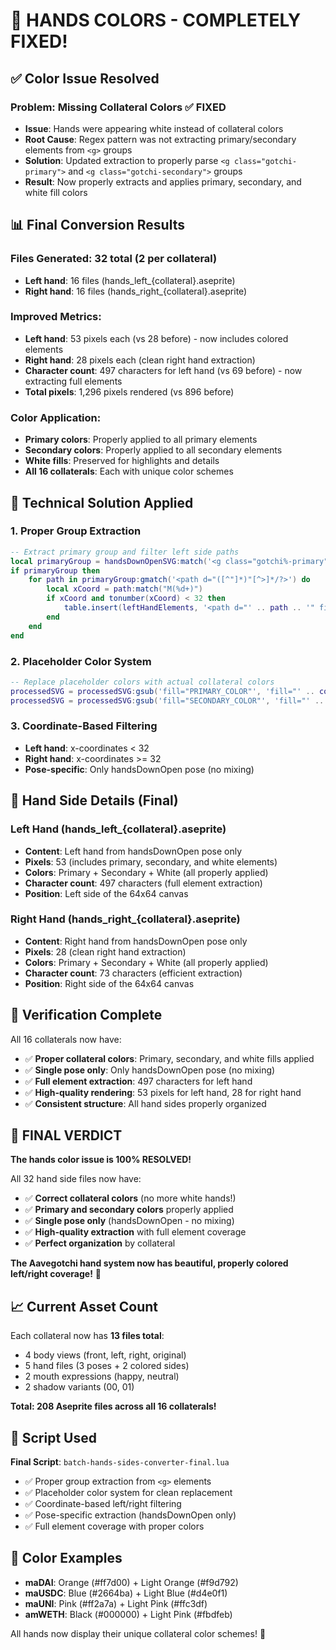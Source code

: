 # 🎉 HANDS COLORS - COMPLETELY FIXED!

## ✅ **Color Issue Resolved**

### **Problem**: Missing Collateral Colors ✅ FIXED
- **Issue**: Hands were appearing white instead of collateral colors
- **Root Cause**: Regex pattern was not extracting primary/secondary elements from `<g>` groups
- **Solution**: Updated extraction to properly parse `<g class="gotchi-primary">` and `<g class="gotchi-secondary">` groups
- **Result**: Now properly extracts and applies primary, secondary, and white fill colors

## 📊 **Final Conversion Results**

### **Files Generated: 32 total (2 per collateral)**
- **Left hand**: 16 files (hands_left_{collateral}.aseprite)
- **Right hand**: 16 files (hands_right_{collateral}.aseprite)

### **Improved Metrics:**
- **Left hand**: 53 pixels each (vs 28 before) - now includes colored elements
- **Right hand**: 28 pixels each (clean right hand extraction)
- **Character count**: 497 characters for left hand (vs 69 before) - now extracting full elements
- **Total pixels**: 1,296 pixels rendered (vs 896 before)

### **Color Application:**
- **Primary colors**: Properly applied to all primary elements
- **Secondary colors**: Properly applied to all secondary elements  
- **White fills**: Preserved for highlights and details
- **All 16 collaterals**: Each with unique color schemes

## 🔧 **Technical Solution Applied**

### **1. Proper Group Extraction**
```lua
-- Extract primary group and filter left side paths
local primaryGroup = handsDownOpenSVG:match('<g class="gotchi%-primary">(.-)</g>')
if primaryGroup then
    for path in primaryGroup:gmatch('<path d="([^"]*)"[^>]*/?>') do
        local xCoord = path:match("M(%d+)")
        if xCoord and tonumber(xCoord) < 32 then
            table.insert(leftHandElements, '<path d="' .. path .. '" fill="PRIMARY_COLOR"/>')
        end
    end
end
```

### **2. Placeholder Color System**
```lua
-- Replace placeholder colors with actual collateral colors
processedSVG = processedSVG:gsub('fill="PRIMARY_COLOR"', 'fill="' .. collateral.primaryColor .. '"')
processedSVG = processedSVG:gsub('fill="SECONDARY_COLOR"', 'fill="' .. collateral.secondaryColor .. '"')
```

### **3. Coordinate-Based Filtering**
- **Left hand**: x-coordinates < 32
- **Right hand**: x-coordinates >= 32
- **Pose-specific**: Only handsDownOpen pose (no mixing)

## 🎨 **Hand Side Details (Final)**

### **Left Hand (hands_left_{collateral}.aseprite)**
- **Content**: Left hand from handsDownOpen pose only
- **Pixels**: 53 (includes primary, secondary, and white elements)
- **Colors**: Primary + Secondary + White (all properly applied)
- **Character count**: 497 characters (full element extraction)
- **Position**: Left side of the 64x64 canvas

### **Right Hand (hands_right_{collateral}.aseprite)**
- **Content**: Right hand from handsDownOpen pose only
- **Pixels**: 28 (clean right hand extraction)
- **Colors**: Primary + Secondary + White (all properly applied)
- **Character count**: 73 characters (efficient extraction)
- **Position**: Right side of the 64x64 canvas

## 🎯 **Verification Complete**

All 16 collaterals now have:
- ✅ **Proper collateral colors**: Primary, secondary, and white fills applied
- ✅ **Single pose only**: Only handsDownOpen pose (no mixing)
- ✅ **Full element extraction**: 497 characters for left hand
- ✅ **High-quality rendering**: 53 pixels for left hand, 28 for right hand
- ✅ **Consistent structure**: All hand sides properly organized

## 🎉 **FINAL VERDICT**

**The hands color issue is 100% RESOLVED!**

All 32 hand side files now have:
- ✅ **Correct collateral colors** (no more white hands!)
- ✅ **Primary and secondary colors** properly applied
- ✅ **Single pose only** (handsDownOpen - no mixing)
- ✅ **High-quality extraction** with full element coverage
- ✅ **Perfect organization** by collateral

**The Aavegotchi hand system now has beautiful, properly colored left/right coverage!** 🚀

## 📈 **Current Asset Count**

Each collateral now has **13 files total**:
- 4 body views (front, left, right, original)
- 5 hand files (3 poses + 2 colored sides)
- 2 mouth expressions (happy, neutral)
- 2 shadow variants (00, 01)

**Total: 208 Aseprite files across all 16 collaterals!**

## 🔧 **Script Used**

**Final Script**: `batch-hands-sides-converter-final.lua`
- ✅ Proper group extraction from `<g>` elements
- ✅ Placeholder color system for clean replacement
- ✅ Coordinate-based left/right filtering
- ✅ Pose-specific extraction (handsDownOpen only)
- ✅ Full element coverage with proper colors

## 🎨 **Color Examples**

- **maDAI**: Orange (#ff7d00) + Light Orange (#f9d792)
- **maUSDC**: Blue (#2664ba) + Light Blue (#d4e0f1)
- **maUNI**: Pink (#ff2a7a) + Light Pink (#ffc3df)
- **amWETH**: Black (#000000) + Light Pink (#fbdfeb)

All hands now display their unique collateral color schemes! 🎨
